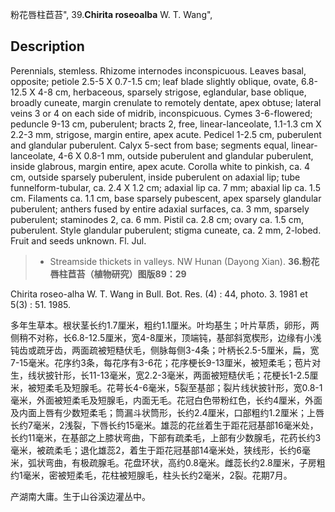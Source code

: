 粉花唇柱苣苔",
39.**Chirita roseoalba** W. T. Wang",

## Description
Perennials, stemless. Rhizome internodes inconspicuous. Leaves basal, opposite; petiole 2.5-5 X 0.7-1.5 cm; leaf blade slightly oblique, ovate, 6.8-12.5 X 4-8 cm, herbaceous, sparsely strigose, eglandular, base oblique, broadly cuneate, margin crenulate to remotely dentate, apex obtuse; lateral veins 3 or 4 on each side of midrib, inconspicuous. Cymes 3-6-flowered; peduncle 9-13 cm, puberulent; bracts 2, free, linear-lanceolate, 1.1-1.3 cm X 2.2-3 mm, strigose, margin entire, apex acute. Pedicel 1-2.5 cm, puberulent and glandular puberulent. Calyx 5-sect from base; segments equal, linear-lanceolate, 4-6 X 0.8-1 mm, outside puberulent and glandular puberulent, inside glabrous, margin entire, apex acute. Corolla white to pinkish, ca. 4 cm, outside sparsely puberulent, inside puberulent on adaxial lip; tube funnelform-tubular, ca. 2.4 X 1.2 cm; adaxial lip ca. 7 mm; abaxial lip ca. 1.5 cm. Filaments ca. 1.1 cm, base sparsely pubescent, apex sparsely glandular puberulent; anthers fused by entire adaxial surfaces, ca. 3 mm, sparsely puberulent; staminodes 2, ca. 6 mm. Pistil ca. 2.8 cm; ovary ca. 1.5 cm, puberulent. Style glandular puberulent; stigma cuneate, ca. 2 mm, 2-lobed. Fruit and seeds unknown. Fl. Jul.

> * Streamside thickets in valleys. NW Hunan (Dayong Xian).
**36.粉花唇柱苣苔（植物研究）图版89：29**

Chirita roseo-alha W. T. Wang in Bull. Bot. Res. (4) : 44, photo. 3. 1981 et 5(3) : 51. 1985.

多年生草本。根状茎长约1.7厘米，粗约1.1厘米。叶均基生；叶片草质，卵形，两侧稍不对称，长6.8-12.5厘米，宽4-8厘米，顶端钝，基部斜宽楔形，边缘有小浅钝齿或疏牙齿，两面疏被短糙伏毛，侧脉每侧3-4条；叶柄长2.5-5厘米，扁，宽7-15毫米。花序约3条，每花序有3-6花；花序梗长9-13厘米，被短柔毛；苞片对生，线状披针形，长11-13毫米，宽2.2-3毫米，两面被短糙伏毛；花梗长1-2.5厘米，被短柔毛及短腺毛。花萼长4-6毫米，5裂至基部；裂片线状披针形，宽0.8-1毫米，外面被短柔毛及短腺毛，内面无毛。花冠白色带粉红色，长约4厘米，外面及内面上唇有少数短柔毛；筒漏斗状筒形，长约2.4厘米，口部粗约1.2厘米；上唇长约7毫米，2浅裂，下唇长约15毫米。雄蕊的花丝着生于距花冠基部16毫米处，长约11毫米，在基部之上膝状弯曲，下部有疏柔毛，上部有少数腺毛，花药长约3毫米，被疏柔毛；退化雄蕊2，着生于距花冠基部14毫米处，狭线形，长约6毫米，弧状弯曲，有极疏腺毛。花盘环状，高约0.8毫米。雌蕊长约2.8厘米，子房粗约1毫米，密被短柔毛，花柱被短腺毛，柱头长约2毫米，2裂。花期7月。

产湖南大庸。生于山谷溪边灌丛中。
